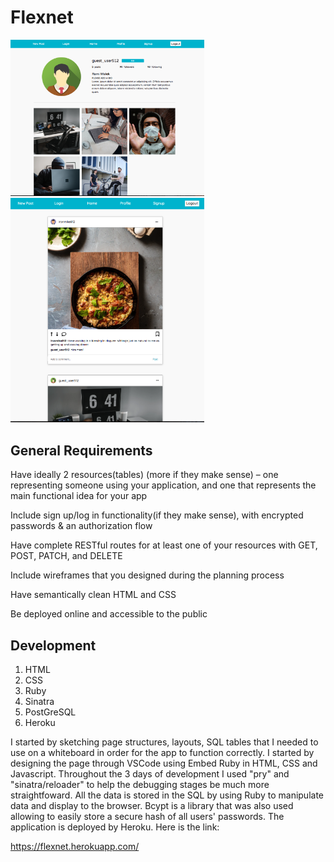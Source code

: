 # Flexnet

<img src="https://github.com/minhvuong1/flexnet/blob/master/profile_page_screenshot.png" width="310">
<img src="https://github.com/minhvuong1/flexnet/blob/master/home_page_screenshot.png" width="310">

## General Requirements
Have ideally 2 resources(tables) (more if they make sense) – one representing someone using your application, and one that represents the main functional idea for your app

Include sign up/log in functionality(if they make sense), with encrypted passwords & an authorization flow

Have complete RESTful routes for at least one of your resources with GET, POST, PATCH, and DELETE

Include wireframes that you designed during the planning process

Have semantically clean HTML and CSS

Be deployed online and accessible to the public

## Development
1. HTML
2. CSS
3. Ruby
4. Sinatra
5. PostGreSQL
6. Heroku

I started by sketching page structures, layouts, SQL tables that I needed to use on a whiteboard in order for the app to function correctly. I started by designing the page through VSCode using Embed Ruby in HTML, CSS and Javascript. Throughout
the 3 days of development I used "pry" and "sinatra/reloader" to help the debugging stages be much more straightfoward. All the data is stored in the SQL by using Ruby to
manipulate data and display to the browser. Bcypt is a library that was also used allowing to easily store a secure hash of all users' passwords. The application is deployed by Heroku. Here is the link:

https://flexnet.herokuapp.com/
